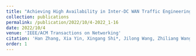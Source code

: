 ```yaml
---
title: "Achieving High Availability in Inter-DC WAN Traffic Engineering"
collection: publications
permalink: /publication/2022/10/4-2022_1-16
date: 2022/10/4
venue: 'IEEE/ACM Transactions on Networking'
citation: 'Han Zhang, Xia Yin, Xingang Shi*, Jilong Wang, Zhiliang Wang,Yingya Guo, Tian Lan, Yahui Li, Yongqing Zhu, Ke Ruan, Haijun Geng: Achieving High Availability in Inter-DC WAN Traffic Engineering[J]. IEEE/ACM Transactions on Networking, 2022:1-16.'
order: 1
---
```

